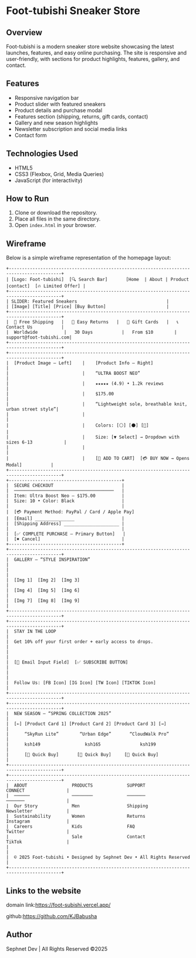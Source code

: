 # Foot-tubishi Sneaker Store

## Overview
Foot-tubishi is a modern sneaker store website showcasing the latest launches, features, and easy online purchasing. The site is responsive and user-friendly, with sections for product highlights, features, gallery, and contact.

## Features
- Responsive navigation bar
- Product slider with featured sneakers
- Product details and purchase modal
- Features section (shipping, returns, gift cards, contact)
- Gallery and new season highlights
- Newsletter subscription and social media links
- Contact form

## Technologies Used
- HTML5
- CSS3 (Flexbox, Grid, Media Queries)
- JavaScript (for interactivity)

## How to Run
1. Clone or download the repository.
2. Place all files in the same directory.
3. Open `index.html` in your browser.

## Wireframe

Below is a simple wireframe representation of the homepage layout:

```
+------------------------------------------------------------------------------------------+
| [Logo: Foot-tubishi]  [🔍 Search Bar]       [Home  | About | Product |contact]  [🔥 Limited Offer] |
+------------------------------------------------------------------------------------------+
| SLIDER: Featured Sneakers                                  |
| [Image] [Title] [Price] [Buy Button]                       |
+------------------------------------------------------------------------------------------+
|  🚚 Free Shipping   |   🔄 Easy Returns   |   🎁 Gift Cards   |   📞 Contact Us           |
|  Worldwide          |   30 Days           |   From $10        |   support@foot-tubishi.com|
+------------------------------------------------------------------------------------------+
+------------------------------------------------------------------------------------------+
|  [Product Image — Left]    |    [Product Info — Right]                                 |
|                            |    “ULTRA BOOST NEO”                                      |
|                            |    ★★★★★ (4.9) • 1.2k reviews                             |
|                            |    $175.00                                                |
|                            |    “Lightweight sole, breathable knit, urban street style”|
|                            |                                                           |
|                            |    Colors: [⚪] [⚫] [🔴]                                   |
|                            |    Size: [▼ Select] → Dropdown with sizes 6-13            |
|                            |                                                           |
|                            |    [🛒 ADD TO CART]  [💳 BUY NOW → Opens Modal]           |
+------------------------------------------------------------------------------------------+
+-------------------------------------------+
|  SECURE CHECKOUT                          |
|  ──────────────────────────────────────   |
|  Item: Ultra Boost Neo — $175.00          |
|  Size: 10 • Color: Black                  |
|                                           |
|  [💳 Payment Method: PayPal / Card / Apple Pay] 
|  [Email] _______________                  |
|  [Shipping Address] _____________________ |
|                                           |
|  [✅ COMPLETE PURCHASE — Primary Button]   |
|  [✖ Cancel]                               |
+-------------------------------------------+
+------------------------------------------------------------------------------------------+
|  GALLERY — “STYLE INSPIRATION”                                                           |
|                                                                                          |
|  [Img 1]  [Img 2]  [Img 3]                                                               |
|  [Img 4]  [Img 5]  [Img 6]                                                               |
|  [Img 7]  [Img 8]  [Img 9]                                                               |
+------------------------------------------------------------------------------------------+
+------------------------------------------------------------------------------------------+
|  STAY IN THE LOOP                                                                        |
|  Get 10% off your first order + early access to drops.                                   |
|                                                                                          |
|  [📧 Email Input Field]  [✅ SUBSCRIBE BUTTON]                                            |
|                                                                                          |
|  Follow Us: [FB Icon] [IG Icon] [TW Icon] [TIKTOK Icon]                                   |
+------------------------------------------------------------------------------------------+
+------------------------------------------------------------------------------------------+
|  NEW SEASON — “SPRING COLLECTION 2025”                                                   |
|  [←] [Product Card 1] [Product Card 2] [Product Card 3] [→]                               |
|      “SkyRun Lite”        “Urban Edge”       “CloudWalk Pro”                            |
|      ksh149                 ksh165               ksh199                                       |
|      [🛒 Quick Buy]       [🛒 Quick Buy]     [🛒 Quick Buy]                              |
+------------------------------------------------------------------------------------------+
+------------------------------------------------------------------------------------------+
|  ABOUT                 PRODUCTS             SUPPORT               CONNECT                |
|  ──────                ────────             ───────               ───────                |
|  Our Story             Men                  Shipping              Newsletter             |
|  Sustainability        Women                Returns               Instagram              |
|  Careers               Kids                 FAQ                   Twitter                |
|                        Sale                 Contact               TikTok                 |
|                                                                                          |
|  © 2025 Foot-tubishi • Designed by Sephnet Dev • All Rights Reserved                     |
+------------------------------------------------------------------------------------------+
```

## Links to the website
domain link:https://foot-subishi.vercel.app/

github:https://github.com/KJBabusha


## Author
Sephnet Dev | All Rights Reserved ©2025
